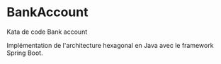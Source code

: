 # BankAccount
Kata de code Bank account

Implémentation de l'architecture hexagonal en Java avec le framework Spring Boot.
